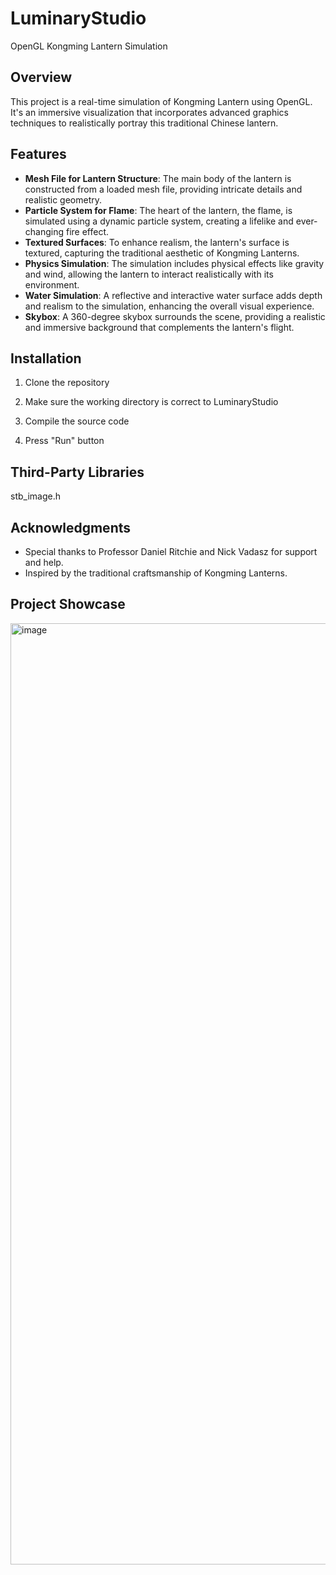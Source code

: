 # LuminaryStudio

OpenGL Kongming Lantern Simulation

## Overview

This project is a real-time simulation of Kongming Lantern using OpenGL. It's an immersive visualization that incorporates advanced graphics techniques to realistically portray this traditional Chinese lantern.

## Features

- **Mesh File for Lantern Structure**: The main body of the lantern is constructed from a loaded mesh file, providing intricate details and realistic geometry.
- **Particle System for Flame**: The heart of the lantern, the flame, is simulated using a dynamic particle system, creating a lifelike and ever-changing fire effect.
- **Textured Surfaces**: To enhance realism, the lantern's surface is textured, capturing the traditional aesthetic of Kongming Lanterns.
- **Physics Simulation**: The simulation includes physical effects like gravity and wind, allowing the lantern to interact realistically with its environment.
- **Water Simulation**: A reflective and interactive water surface adds depth and realism to the simulation, enhancing the overall visual experience.
- **Skybox**: A 360-degree skybox surrounds the scene, providing a realistic and immersive background that complements the lantern's flight.


## Installation

1. Clone the repository

2. Make sure the working directory is correct to LuminaryStudio

3. Compile the source code

4. Press "Run" button


## Third-Party Libraries

stb_image.h


## Acknowledgments

- Special thanks to Professor Daniel Ritchie and Nick Vadasz for support and help.
- Inspired by the traditional craftsmanship of Kongming Lanterns.


## Project Showcase
<img width="1506" alt="image" src="https://github.com/Ahhhh2016/LuminaryStudio/assets/23431333/18363e4a-ea63-48aa-bbc0-dfb1ee8d89a2">


